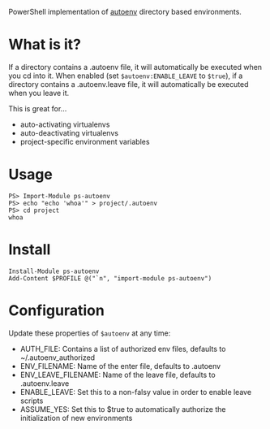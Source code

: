PowerShell implementation of [autoenv](https://github.com/kennethreitz/autoenv) directory based environments.

What is it?
===========

If a directory contains a .autoenv file, it will automatically be executed when you cd into it. When enabled (set `$autoenv:ENABLE_LEAVE` to `$true`), if a directory contains a .autoenv.leave file, it will automatically be executed when you leave it.

This is great for...

* auto-activating virtualenvs
* auto-deactivating virtualenvs
* project-specific environment variables


Usage
==========
```
PS> Import-Module ps-autoenv
PS> echo "echo 'whoa'" > project/.autoenv
PS> cd project
whoa
```

Install
==========
```
Install-Module ps-autoenv
Add-Content $PROFILE @("`n", "import-module ps-autoenv")
```

Configuration
============
Update these properties of `$autoenv` at any time:

* AUTH_FILE: Contains a list of authorized env files, defaults to ~/.autoenv_authorized
* ENV_FILENAME: Name of the enter file, defaults to .autoenv
* ENV_LEAVE_FILENAME: Name of the leave file, defaults to .autoenv.leave
* ENABLE_LEAVE: Set this to a non-falsy value in order to enable leave scripts
* ASSUME_YES: Set this to $true to automatically authorize the initialization of new environments